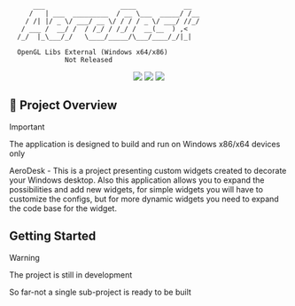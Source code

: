 ```
      ___                   ____            __  
     /   | ___  _________  / __ \___  _____/ /__
    / /| |/ _ \/ ___/ __ \/ / / / _ \/ ___/ //_/
   / ___ /  __/ /  / /_/ / /_/ /  __(__  ) ,<   
  /_/  |_\___/_/   \____/_____/\___/____/_/|_|  
                                              
  OpenGL Libs External (Windows x64/x86)
              Not Released
```

<p align="center">
    <img src="https://img.shields.io/badge/C%2B%2B-black?style=flat-square&logo=cplusplus&logoColor=%2300b7ff&logoSize=auto&label=LANGUAGE&labelColor=gray&color=%230080ff&cacheSeconds=3600"/>
    <img src="https://img.shields.io/badge/WINDOWS-black?style=flat-square&logo=appveyor&logoColor=%2300b7ff&logoSize=auto&label=PLATFORM&labelColor=gray&color=%23c8ff00&cacheSeconds=3600"/>
    <img src="https://img.shields.io/badge/OPENGL-black?style=flat-square&logo=opengl&logoColor=%2300b7ff&logoSize=auto&label=GRAPHICS&labelColor=gray&color=%23ffff00&cacheSeconds=3600"/   >
</p>

## 📖 Project Overview

> [!IMPORTANT]
> The application is designed to build and run on Windows x86/x64 devices only

AeroDesk - This is a project presenting custom widgets created to decorate your Windows desktop. Also this application allows you to expand the possibilities and add new widgets, for simple widgets you will have to customize the configs, but for more dynamic widgets you need to expand the code base for the widget.

## Getting Started

> [!WARNING]
> The project is still in development

So far-not a single sub-project is ready to be built
